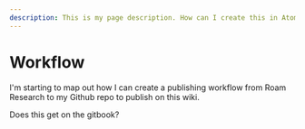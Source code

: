 ```yaml
---
description: This is my page description. How can I create this in Atom?
---
```


# Workflow

I'm starting to map out how I can create a publishing workflow from Roam Research to my Github repo to publish on this wiki.

Does this get on the gitbook?

